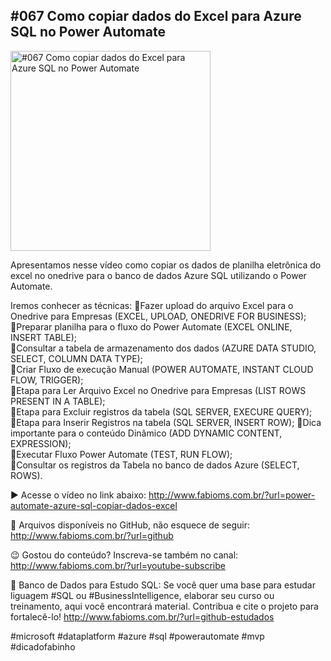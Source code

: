 ## #067 Como copiar dados do Excel para Azure SQL no Power Automate

<img src="https://fabioms.com.br//uploads/daily-posts/Slide67.mp4" alt="#067 Como copiar dados do Excel para Azure SQL no Power Automate" title="Azure SQL" width="320"/>

Apresentamos nesse vídeo como copiar os dados de planilha eletrônica do excel no onedrive para o banco de dados Azure SQL utilizando o Power Automate.

Iremos conhecer as técnicas:
🔹Fazer upload do arquivo Excel para o Onedrive para Empresas (EXCEL, UPLOAD, ONEDRIVE FOR BUSINESS);  
🔹Preparar planilha para o fluxo do Power Automate (EXCEL ONLINE, INSERT TABLE);  
🔹Consultar a tabela de armazenamento dos dados (AZURE DATA STUDIO, SELECT, COLUMN DATA TYPE);  
🔹Criar Fluxo de execução Manual (POWER AUTOMATE, INSTANT CLOUD FLOW, TRIGGER);  
🔹Etapa para Ler Arquivo Excel no Onedrive para Empresas (LIST ROWS PRESENT IN A TABLE);  
🔹Etapa para Excluir registros da tabela (SQL SERVER, EXECURE QUERY);  
🔹Etapa para Inserir Registros na tabela (SQL SERVER, INSERT ROW);
🔹Dica importante para o conteúdo Dinâmico (ADD DYNAMIC CONTENT, EXPRESSION);  
🔹Executar Fluxo Power Automate (TEST, RUN FLOW);  
🔹Consultar os registros da Tabela no banco de dados Azure (SELECT, ROWS).

▶️ Acesse o vídeo no link abaixo:
http://www.fabioms.com.br/?url=power-automate-azure-sql-copiar-dados-excel

📁 Arquivos disponíveis no GitHub, não esquece de seguir:
http://www.fabioms.com.br/?url=github

😉 Gostou do conteúdo? Inscreva-se também no canal:
http://www.fabioms.com.br/?url=youtube-subscribe

🎁 Banco de Dados para Estudo SQL:
Se você quer uma base para estudar liguagem #SQL ou #BusinessIntelligence, elaborar seu curso ou treinamento, aqui você encontrará material. 
Contribua e cite o projeto para fortalecê-lo!
http://www.fabioms.com.br/?url=github-estudados

#microsoft #dataplatform #azure #sql #powerautomate #mvp #dicadofabinho 
